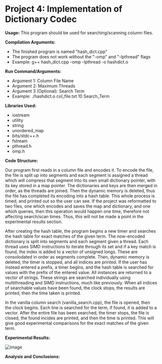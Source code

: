 # Project 4: Implementation of Dictionary Codec

**Usage:** This program should be used for searching/scanning column files. 

**Compilation Arguments:** 
- The finished program is named "hash_dict.cpp"
- The program does not work without the "-omp" and "-lpthread" flags
- Example: g++ hash_dict.cpp -omp -lpthread -o hashdict.o

**Run Command/Arguments:**
- Argument 1: Column File Name
- Argument 2: Maximum Threads
- Argument 3 (Optional): Search Term
- Example: ./hashdict.o col_file.txt 10 Search_Term

**Libraries Used:**
- iostream
- utility
- string
- unordered_map
- bits/stdc++.h
- fstream
- pthread.h
- omp.h

**Code Structure:**

Our program first reads in a column file and encodes it. To encode the file, the file is split up into segments and each segment is assigned a thread which will compress that segment into its own small dictionary pointer, with its key stored in a map pointer. The dictionaries and keys are then merged in order, as the threads are joined. Then the dynamic memory is deleted, thus the file has completed its encoding into a hash table. This whole process is timed, and printed out so the user can see. If the project was reformatted to two files, one which encodes and saves the map and dictionary, and one which queries, then this operation would happen one time, therefore not affecting search/scan times. Thus, this will not be made a point in the experimental results section.

After creating the hash table, the program begins a new timer and searches the hash table for exact matches of the given term. The now-encoded dictionary is split into segments and each segment given a thread. Each thread uses SIMD instructions to iterate through its set and if a key match is found, the index is added to a vector of unsigned longs. These are consolodated in order as segments complete. Then, dynamic memory is deleted, the timer is stopped, and all indices are printed. If the user has instead entered a prefix, a timer begins, and the hash table is searched for values with the prefix of the entered value. All instances are returned to a vector of strings. These strings are searched individually using multithreading and SIMD instructions, much like previously. When all indices of searchable values have been found, the clock stops, the results are printed, then the time taken is printed.

In the vanilla column search (vanilla_search.cpp), the file is opened, then the clock begins. Each line is searched for the term, if found, it is added to a vector. After the entire file has been searched, the timer stops, the file is closed, the found incides are printed, and then the time is printed. This will give good experimental comparisons for the exact matches of the given term.

**Experimental Results:**

![image](https://user-images.githubusercontent.com/112660711/226413948-642704e4-d323-426d-9f42-58c83220dbe6.png)


**Analysis and Conclusions:**

